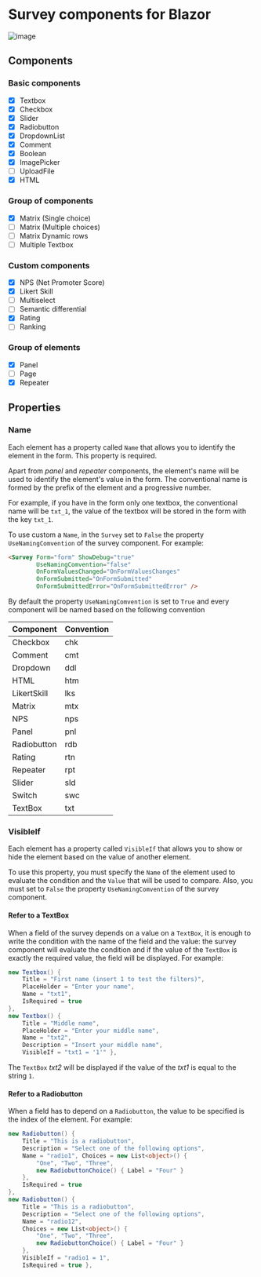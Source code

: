 # Survey components for Blazor

![image](https://github.com/erossini/BlazorSurvey/assets/9497415/4cb8e86c-aaf8-4d17-bf56-203a42397e12)

## Components

### Basic components

- [x] Textbox
- [x] Checkbox
- [x] Slider
- [x] Radiobutton
- [x] DropdownList
- [x] Comment
- [x] Boolean
- [x] ImagePicker
- [ ] UploadFile
- [X] HTML

### Group of components

- [x] Matrix (Single choice)
- [ ] Matrix (Multiple choices)
- [ ] Matrix Dynamic rows
- [ ] Multiple Textbox

### Custom components

- [x] NPS (Net Promoter Score)
- [x] Likert Skill
- [ ] Multiselect
- [ ] Semantic differential
- [x] Rating
- [ ] Ranking

### Group of elements

- [x] Panel
- [ ] Page
- [x] Repeater

## Properties

### Name

Each element has a property called `Name` that allows you to identify the element in the form. This property is required.

Apart from _panel_ and _repeater_ components, the element's name will be used to identify the element's value in the form.
The conventional name is formed by the prefix of the element and a progressive number.

For example, if you have in the form only one textbox, the conventional name will be `txt_1`, the value of the textbox will be stored in the form with the key `txt_1`.

To use custom a `Name`, in the `Survey` set to `False` the property `UseNamingComvention` of the survey component. For example:

```html
<Survey Form="form" ShowDebug="true"
        UseNamingComvention="false"
        OnFormValuesChanged="OnFormValuesChanges"
        OnFormSubmitted="OnFormSubmitted"
        OnFormSubmittedError="OnFormSubmittedError" />
```

By default the property `UseNamingComvention` is set to `True` and every component will be named based on the following convention

| Component   | Convention |
| ----------- | ---------- |
| Checkbox    | chk        |
| Comment     | cmt        |
| Dropdown    | ddl        |
| HTML        | htm        |
| LikertSkill | lks        |
| Matrix      | mtx        |
| NPS         | nps        |
| Panel       | pnl        |
| Radiobutton | rdb        |
| Rating      | rtn        |
| Repeater    | rpt        |
| Slider      | sld        |
| Switch      | swc        |
| TextBox     | txt        |

### VisibleIf

Each element has a property called `VisibleIf` that allows you to show or hide the element based on the value of another element.

To use this property, you must specify the `Name` of the element used to evaluate the condition and the `Value` that will be used to compare.
Also, you must set to `False` the property `UseNamingComvention` of the survey component.

#### Refer to a TextBox

When a field of the survey depends on a value on a `TextBox`, it is enough to write the condition with the name of the field and the value: the survey component will evaluate the condition and if the value of the `TextBox` is exactly the required value, the field will be displayed. For example:

```csharp
new Textbox() {
    Title = "First name (insert 1 to test the filters)",
    PlaceHolder = "Enter your name",
    Name = "txt1",
    IsRequired = true
},
new Textbox() {
    Title = "Middle name",
    PlaceHolder = "Enter your middle name",
    Name = "txt2",
    Description = "Insert your middle name",
    VisibleIf = "txt1 = '1'" },
```

The `TextBox` _txt2_ will be displayed if the value of the _txt1_ is equal to the string `1`. 

#### Refer to a Radiobutton

When a field has to depend on a `Radiobutton`, the value to be specified is the index of the element. For example:

```csharp
new Radiobutton() {
    Title = "This is a radiobutton",
    Description = "Select one of the following options",
    Name = "radio1", Choices = new List<object>() {
        "One", "Two", "Three",
        new RadiobuttonChoice() { Label = "Four" }
    },
    IsRequired = true
},
new Radiobutton() { 
    Title = "This is a radiobutton", 
    Description = "Select one of the following options",
    Name = "radio12", 
    Choices = new List<object>() {
        "One", "Two", "Three",
        new RadiobuttonChoice() { Label = "Four" }
    }, 
    VisibleIf = "radio1 = 1",
    IsRequired = true },
```
